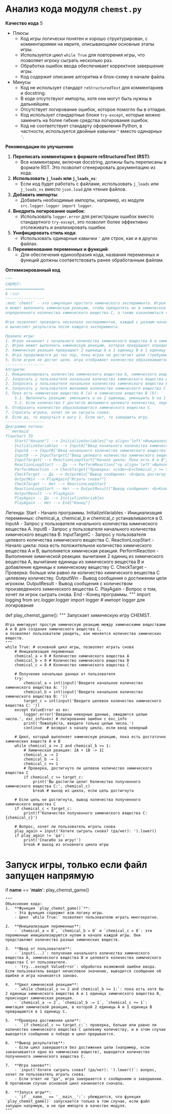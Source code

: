 # Анализ кода модуля `chemst.py`

**Качество кода**
5
-  Плюсы
    - Код игры логически понятен и хорошо структурирован, с комментариями на иврите, описывающими основные этапы игры.
    - Используется цикл `while True` для повторения игры, что позволяет игроку сыграть несколько раз.
    - Обработка ошибок ввода обеспечивает корректное завершение игры.
    - Код содержит описание алгоритма и блок-схему в начале файла.
 -  Минусы
    - Код не использует стандарт `reStructuredText` для комментариев и docstring.
    -  В коде отсутствуют импорты, хотя они могут быть нужны в дальнейшем.
    - Отсутствует логирование ошибок, которое помогло бы в отладке.
    -  Код использует стандартные блоки `try-except`, которые можно заменить на более гибкие средства логирования ошибок.
    - Код не соответствует стандарту оформления Python, в частности, используется двойные кавычки `"` вместо одинарных `'`.

**Рекомендации по улучшению**
1.  **Переписать комментарии в формате reStructuredText (RST)**: 
    - Все комментарии, включая docstring, должны быть переписаны в формате RST. Это позволит сгенерировать документацию из кода.
2.  **Использовать `j_loads` или `j_loads_ns`**: 
    - Если код будет работать с файлами, использовать `j_loads` или `j_loads_ns` вместо `json.load` для чтения файлов.
3.  **Добавить импорты**:
    - Добавить необходимые импорты, например, из модуля `src.logger.logger import logger`.
4.  **Внедрить логирование ошибок**:
    - Использовать `logger.error` для регистрации ошибок вместо стандартного `try-except`, это позволит более эффективно отслеживать и анализировать ошибки.
5.  **Унифицировать стиль кода**:
     - Использовать одинарные кавычки `'` для строк, как и в других файлах.
6.  **Переименование переменных и функций**:
     - Для обеспечения единообразия кода, названия переменных и функций должны соответствовать ранее обработанным файлам.

**Оптимизированный код**
```python
"""
CHEMST:
=================
קושי: 6
-----------------
:mod:`chemst` - это симуляция простого химического эксперимента. Игрок начинает с определенным количеством химического вещества A и химического вещества B,
и может выполнить химическую реакцию, чтобы превратить их в химическое вещество C. Цель состоит в том, чтобы достичь
определенного количества химического вещества C, а также ознакомиться с различными химическими реакциями.

Игра позволяет проводить несколько экспериментов, каждый с разным начальным количеством химических веществ,
и вычисляет результаты после каждого эксперимента.

Правила игры:
1. Игрок начинает с начального количества химического вещества A и химического вещества B, а также с целевого количества химического вещества C.
2. Игрок может выполнить химическую реакцию, которая превращает определенное количество химических веществ A и B в химическое вещество C.
3. Химическая реакция превращает 2 единицы A и 1 единицу B в 1 единицу C.
4. Игра продолжается до тех пор, пока игрок не достигнет цели (требуемого количества химического вещества C) или не решит завершить игру.
5. Если игрок не достиг цели, игра отображает количество образовавшегося химического вещества C.
-----------------
Алгоритм:
1. Инициализировать количество химического вещества A, химического вещества B и химического вещества C нулем.
2. Запросить у пользователя начальное количество химического вещества A (a).
3. Запросить у пользователя начальное количество химического вещества B (b).
4. Запросить у пользователя желаемое количество химического вещества C (c).
5. Пока есть химическое вещество A (a) и химическое вещество B (b):
    5.1. Выполнить реакцию: уменьшить a на 2 единицы, уменьшить b на 1 единицу и увеличить c на 1 единицу.
    5.2. Если количество C достигло желаемого целевого количества, перейти к шагу 7.
6. Отобразить количество образовавшегося химического вещества C.
7. Спросить игрока, хочет ли он сыграть снова.
8. Если да, то вернуться к шагу 1. Если нет, то завершить игру.
-----------------
Диаграмма потока:
```mermaid
flowchart TD
    Start["Начало"] --> InitializeVariables["<p align='left'>Инициализация переменных:\n    <code><b>\n    chemical_a = 0\n    chemical_b = 0\n    chemical_c = 0\n    </b></code></p>"]
    InitializeVariables --> InputA["Ввод начального количества химического вещества A"]
    InputA --> InputB["Ввод начального количества химического вещества B"]
    InputB --> InputTargetC["Ввод целевого количества химического вещества C"]
    InputTargetC --> ReactionLoopStart{"Начало цикла: Пока есть A и B"}
    ReactionLoopStart -- Да --> PerformReaction["<p align='left'>Выполнить реакцию:\n    <code><b>\n    chemical_a = chemical_a - 2\n    chemical_b = chemical_b - 1\n    chemical_c = chemical_c + 1\n    </b></code></p>"]
    PerformReaction --> CheckTarget{"Проверка: <code><b>chemical_c >= target_c</b></code>?"}
    CheckTarget -- Да --> OutputWin["Вывод сообщения: <b>Цель достигнута!</b>"]
    OutputWin --> PlayAgain{"Играть снова?"}
    CheckTarget -- Нет --> ReactionLoopStart
    ReactionLoopStart -- Нет --> OutputResult["Вывод сообщения: <b>Количество химического вещества C: <code>{chemical_c}</code></b>"]
    OutputResult --> PlayAgain
    PlayAgain -- Да --> InitializeVariables
    PlayAgain -- Нет --> End["Конец"]
```

Легенда:
    Start - Начало программы.
    InitializeVariables - Инициализация переменных: chemical_a, chemical_b и chemical_c устанавливаются в 0.
    InputA - Запрос у пользователя начального количества химического вещества A.
    InputB - Запрос у пользователя начального количества химического вещества B.
    InputTargetC - Запрос у пользователя целевого количества химического вещества C.
    ReactionLoopStart - Начало цикла: пока есть положительное количество химического вещества A и B, выполняется химическая реакция.
    PerformReaction - Выполнение химической реакции: вычитание 2 единиц из химического вещества A, вычитание единицы из химического вещества B и добавление единицы к химическому веществу C.
    CheckTarget - Проверка: больше или равно ли количество химического вещества C целевому количеству.
    OutputWin - Вывод сообщения о достижении цели игроком.
    OutputResult - Вывод сообщения с количеством произведенного химического вещества C.
    PlayAgain - Вопрос о том, хочет ли игрок сыграть снова.
    End - Конец программы.
"""
import logging
from src.logger.logger import logger # импорт logger для логирования

def play_chemst_game():
    """
    Запускает химическую игру CHEMST.

    Игра имитирует простую химическую реакцию между химическими веществами A и B для создания химического вещества C,
    и позволяет пользователю увидеть, как меняется количество химических веществ.
    """
    while True: # основной цикл игры, позволяет играть снова
        # Инициализация переменных
        chemical_a = 0 # Количество химического вещества A
        chemical_b = 0 # Количество химического вещества B
        chemical_c = 0 # Количество химического вещества C

        # Получение начальных данных от пользователя
        try:
            chemical_a = int(input('Введите начальное количество химического вещества A: '))
            chemical_b = int(input('Введите начальное количество химического вещества B: '))
            target_c = int(input('Введите целевое количество химического вещества C: '))
        except ValueError as ex:
            logger.error('Введены неверные данные, ожидаются целые числа.', exc_info=ex) # логирование ошибки с exc_info
            print('Пожалуйста, введите только целые числа.')
            continue  # возврат к началу цикла, если ввод неверный

        # Цикл, который выполняет химическую реакцию, пока есть достаточно химических веществ A и B
        while chemical_a >= 2 and chemical_b >= 1:
            # Химическая реакция: 2A + 1B -> 1C
            chemical_a -= 2
            chemical_b -= 1
            chemical_c += 1
            # Проверка, достигнуто ли целевое количество химического вещества C
            if chemical_c >= target_c:
                print('Вы достигли цели! Количество полученного химического вещества C:', chemical_c)
                break # выход из цикла, если цель достигнута

        # Если цель не достигнута, вывод количества полученного химического вещества C
        if chemical_c < target_c:
            print(f'Количество полученного химического вещества C: {chemical_c}')

        # Вопрос, хочет ли пользователь играть снова
        play_again = input('Хотите сыграть снова? (да/нет): ').lower()
        if play_again != 'да':
            print('Спасибо за игру!')
            break # выход из основного цикла игры

# Запуск игры, только если файл запущен напрямую
if __name__ == '__main__':
    play_chemst_game()
```
"""
Объяснение кода:
1.  **Функция `play_chemst_game()`**:
    - Эта функция содержит всю логику игры.
    - Цикл `while True:` позволяет пользователю играть многократно.

2.  **Инициализация переменных**:
    - `chemical_a = 0`, `chemical_b = 0` и `chemical_c = 0`: эти переменные инициализируются нулем в начале каждой игры. Они представляют количество разных химических веществ.

3.  **Ввод от пользователя**:
    - `input(...)`: получение начального количества химического вещества A, химического вещества B и целевого количества химического вещества C от пользователя.
    - `try...except ValueError`: обработка возможной ошибки ввода. Если пользователь введет нечисловое значение, выводится сообщение об ошибке и игра начинается заново.

4.  **Цикл химической реакции**:
    - `while chemical_a >= 2 and chemical_b >= 1:`: пока есть хотя бы 2 единицы химического вещества A и 1 единица химического вещества B, происходит химическая реакция.
    - `chemical_a -= 2`, `chemical_b -= 1`, `chemical_c += 1`: имитация химической реакции, в которой 2 единицы A и 1 единица B превращаются в 1 единицу C.

5.  **Проверка достижения цели**:
    -  `if chemical_c >= target_c:`: проверка, больше или равно ли количество химического вещества C целевому количеству, и в этом случае выводится сообщение о победе и цикл прерывается.

6.  **Вывод результатов**:
    - Если цикл завершается без достижения цели (например, если заканчивается одно из химических веществ), выводится количество полученного химического вещества C.

7.  **Игра заново**:
    - `input('Хотите сыграть снова? (да/нет): ').lower()`: вопрос, хочет ли пользователь играть снова.
    - Если ответ не "да", игра завершается с сообщением о завершении. В противном случае основной цикл начинается сначала.

8.  **Запуск игры**:
    - `if __name__ == '__main__':`: убеждается, что функция `play_chemst_game()` запускается только в том случае, если файл запущен напрямую, а не при импорте в качестве модуля.
"""
```